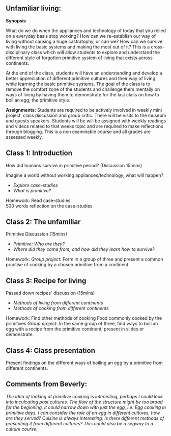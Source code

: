 ## **Unfamiliar living**: 

**Synopsis**

What do we do when the appliances and technology of today that you relied on a everyday basis stop working? How can we re-establish our way of living without causing a huge castratophy, or can we? How can we survive with living the basic systems and making the most out of it? This is a cross-disciplinary class which will allow students to explore and understand the different style of forgotten primitive system of living that exists across continents.

At the end of the class, students will have an understanding and develop a better appreciation of different primitive cultures and their way of living while learning the basic primitive systems. The goal of the class is to remove the comfort zone of the students and challenge them mentally on ways of living by having them to demonstrate for the last class on how to boil an egg, the primitive style. 

**Assignments:**
Students are required to be actively involved in weekly mini project, class discussion and group critic. There will be visits to the museum and guests speakers. Students will be will be assigned with weekly readings and videos related to that weeks topic and are required to make reflections through blogging. This is a non examinable course and all grades are assessed weekly. 

## Class 1: Introduction 

How did humans survive in primitive period? (Discussion 15mins)

Imagine a world without working appliances/technology, what will happen?

 * _Explore case-studies_
* _What is primitive?_ 

Homework: 
Read case-studies.  
500 words reflection on the case-studies


## Class 2: The unfamiliar 

Primitive Discussion (15mins)

* _Primitive: Who are they?_
* _Where did they come from, and how did they learn how to survive?_

Homework: 
*Group project*: Form in a group of three and present a common practise of cooking by a chosen primitive from a continent. 


## Class 3: Recipe for living

Passed down recipes' discussion (15mins)

* _Methods of living from different continents_
* _Methods of cooking from different continents_

Homework: 
Find other methods of cooking
Food commonly cooked by the primitives 
*Group project*: In the same group of three, find ways to boil an egg with a recipe from the primitive continent, present in slides or demonstrate.

## Class 4: Class presentation
Present findings on the different ways of boiling an egg by a primitive from different continents. 

## Comments from Beverly:

_The idea of looking at primitive cooking is interesting, perhaps I could look into inculcating past cultures. The flow of the structure might be too broad for the beginning, it could narrow down with just the egg, i.e: Egg cooking in primitive days. I can consider the role of an egg in different cultures, how are they served? Cuisine is always interesting, is there different methods of presenting it from different cultures? This could also be a segway to a culture course._


